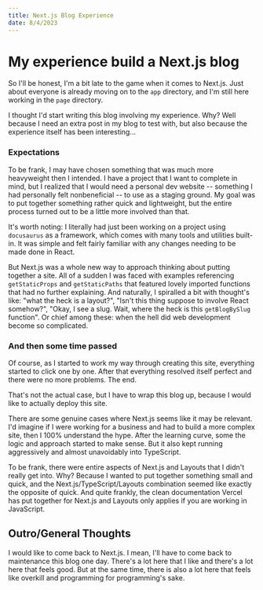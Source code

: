 ```yaml
---
title: Next.js Blog Experience
date: 8/4/2023
---
```


# My experience build a Next.js blog

So I'll be honest, I'm a bit late to the game when it comes to Next.js. Just about everyone is already moving on to the `app` directory, and I'm still here working in the `page` directory.

I thought I'd start writing this blog involving my experience. Why? Well because I need an extra post in my blog to test
with, but also because the experience itself has been interesting...

### Expectations

To be frank, I may have chosen something that was much more heavyweight then I intended. I have a project that I want to complete in mind, but
I realized that I would need a personal dev website -- something I had personally felt nonbeneficial -- to use as a staging ground. My goal was
to put together something rather quick and lightweight, but the entire process turned out to be a little more involved than that.

It's worth noting: I literally had just been working on a project using `docusaurus` as a framework, which comes with many tools and utilities built-in. It
was simple and felt fairly familiar with any changes needing to be made done in React.

But Next.js was a whole new way to approach thinking about putting together a site. All of a sudden I was faced with examples referencing `getStaticProps`
and `getStaticPaths` that featured lovely imported functions that had no further explaining. And naturally, I spiralled a bit with thought's like: "what
the heck is a layout?", "Isn't this thing suppose to involve React somehow?", "Okay, I see a slug. Wait, where the heck is this `getBlogBySlug` function".
Or chief among these: when the hell did web development become so complicated.

### And then some time passed

Of course, as I started to work my way through creating this site, everything started to click one by one. After that everything resolved itself perfect and there
were no more problems. The end.

That's not the actual case, but I have to wrap this blog up, because I would like to actually deploy this site.

There are some genuine cases where Next.js seems like it may be relevant. I'd imagine if I were working for a business and had to build a more complex site, then
I 100% understand the hype. After the learning curve, some the logic and approach started to make sense. But it also kept running aggressively and almost
unavoidably into TypeScript.

To be frank, there were entire aspects of Next.js and Layouts that I didn't really get into. Why? Because I wanted to put together
something small and quick, and the Next.js/TypeScript/Layouts combination seemed like exactly the opposite of quick. And quite frankly, the clean documentation
Vercel has put together for Next.js and Layouts only applies if you are working in JavaScript.

## Outro/General Thoughts
I would like to come back to Next.js. I mean, I'll have to come back to maintenance this blog one day. There's a lot here that I like and there's a lot here that feels good. But at the same time, there is also a lot here that feels like overkill and programming for programming's sake.
